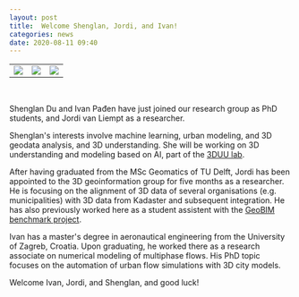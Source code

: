 ```yaml
---
layout: post
title:  Welcome Shenglan, Jordi, and Ivan!
categories: news
date: 2020-08-11 09:40
---
```


<table>
  <tr>
    <td valign="top"><img class="img-circle img-responsive" src="{{ "/img/staff/shenglan.png" | prepend: site.baseurl }}"></td>
    <td valign="top"><img class="img-circle img-responsive" src="{{ "/img/staff/jordi.jpg" | prepend: site.baseurl }}"></td>
    <td valign="top"><img class="img-circle img-responsive" src="{{ "/img/staff/paden.png" | prepend: site.baseurl }}"></td>
  </tr>
 </table>
<br>

Shenglan Du and Ivan Pađen have just joined our research group as PhD students, and Jordi van Liempt as a researcher.

Shenglan's interests involve machine learning, urban modeling, and 3D geodata analysis, and 3D understanding. She will be working on 3D understanding and modeling based on AI, part of the [3DUU lab](https://www.tudelft.nl/en/ai/3duu/).

After having graduated from the MSc Geomatics of TU Delft, Jordi has been appointed to the 3D geoinformation group for five months as a researcher. He is focusing on the alignment of 3D data of several organisations (e.g. municipalities) with 3D data from Kadaster and subsequent integration. He has also previously worked here as a student assistent with the [GeoBIM benchmark project](https://3d.bk.tudelft.nl/projects/geobim-benchmark/).

Ivan has a master's degree in aeronautical engineering from the University of Zagreb, Croatia. Upon graduating, he worked there as a research associate on numerical modeling of multiphase flows. His PhD topic focuses on the automation of urban flow simulations with 3D city models.

Welcome Ivan, Jordi, and Shenglan, and good luck!
